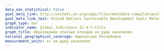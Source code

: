 ```yaml
---
data_non_statistical: false
goal_meta_link: http://unstats.un.org/sdgs/files/metadata-compilation/Metadata-Goal-12.pdf
goal_meta_link_text: United Nations Sustainable Development Goals Metadata (pdf 782kB)
graph_type: bar
indicator_name: global_indicators.12-4-2-title
graph_title: Образование опасных отходов на душу населения
national_geographical_coverage: Кыргызская Республика
measurement_units: кг на душу населения
---
```

